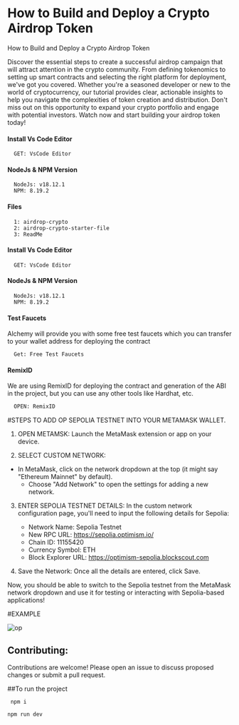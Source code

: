 # How to Build and Deploy a Crypto Airdrop Token

How to Build and Deploy a Crypto Airdrop Token

Discover the essential steps to create a successful airdrop campaign that will attract attention in the crypto community. From defining tokenomics to setting up smart contracts and selecting the right platform for deployment, we've got you covered. Whether you're a seasoned developer or new to the world of cryptocurrency, our tutorial provides clear, actionable insights to help you navigate the complexities of token creation and distribution. Don't miss out on this opportunity to expand your crypto portfolio and engage with potential investors. Watch now and start building your airdrop token today!


#### Install Vs Code Editor

```https://code.visualstudio.com/download
  GET: VsCode Editor
```

#### NodeJs & NPM Version

```https://nodejs.org/en/download
  NodeJs: v18.12.1
  NPM: 8.19.2
```


#### Files

```#
  1: airdrop-crypto
  2: airdrop-crypto-starter-file
  3: ReadMe
```

#### Install Vs Code Editor

```https://code.visualstudio.com/download
  GET: VsCode Editor
```

#### NodeJs & NPM Version

```https://nodejs.org/en/download
  NodeJs: v18.12.1
  NPM: 8.19.2
```

#### Test Faucets

Alchemy will provide you with some free test faucets which you can transfer to your wallet address for deploying the contract

```https://www.alchemy.com/faucets
  Get: Free Test Faucets
```

#### RemixID

We are using RemixID for deploying the contract and generation of the ABI in the project, but you can use any other tools like Hardhat, etc.

```https://remix-project.org
  OPEN: RemixID
```

#STEPS TO ADD OP SEPOLIA TESTNET INTO YOUR METAMASK WALLET.


1. OPEN METAMSK: Launch the MetaMask extension or app on your device.

2. SELECT CUSTOM NETWORK:
- In MetaMask, click on the network dropdown at the top (it might say "Ethereum Mainnet" by default).
   - Choose "Add Network" to open the settings for adding a new network.

3. ENTER SEPOLIA TESTNET DETAILS:
   In the custom network configuration page, you'll need to input the following details for Sepolia:

   - Network Name: Sepolia Testnet
   - New RPC URL: https://sepolia.optimism.io/
   - Chain ID: 11155420
   - Currency Symbol: ETH
   - Block Explorer URL: https://optimism-sepolia.blockscout.com


4. Save the Network: Once all the details are entered, click Save.

Now, you should be able to switch to the Sepolia testnet from the MetaMask network dropdown and use it for testing or interacting with Sepolia-based applications!

#EXAMPLE
 
![op](https://github.com/user-attachments/assets/1b65d286-595b-4fe6-8601-f696a9d50f67)


## Contributing:

Contributions are welcome! Please open an issue to discuss proposed changes or submit a pull request.

##To run the project


     npm i

    npm run dev
